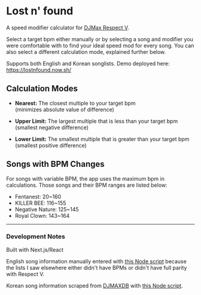 # Lost n' found
A speed modifier calculator for [DJMax Respect V](https://store.steampowered.com/app/960170/DJMAX_RESPECT_V/). 

Select a target bpm either manually or by selecting a song and modifier you were comfortable with to find your ideal speed mod for every song. You can also select a different calculation mode, explained further below.

Supports both English and Korean songlists. Demo deployed here: https://lostnfound.now.sh/

## Calculation Modes
- <strong>Nearest:</strong> The closest multiple to your target bpm  
(minimizes absolute value of difference)  

- <strong>Upper Limit:</strong> The largest multiple that is less than your target bpm  
(smallest negative difference)  

- <strong>Lower Limit:</strong> The smallest multiple that is greater than your target bpm  
(smallest positive difference)

## Songs with BPM Changes
For songs with variable BPM, the app uses the maximum bpm in calculations. Those songs and their BPM ranges are listed below:
- Fentanest: 20~160
- KILLER BEE: 116~155
- Negative Nature: 125~145
- Royal Clown: 143~164

---

### Development Notes
Built with Next.js/React  

English song information manually entered with [this Node script](https://github.com/smilevideo/lostnfound/blob/master/songs/inputSongsEN.js) because the lists I saw elsewhere either didn't have BPMs or didn't have full parity with Respect V.

Korean song information scraped from [DJMAXDB](https://djmaxdb.com/4B/) with [this Node script](https://github.com/smilevideo/lostnfound/blob/master/songs/scrapeSongsKR.js).  

